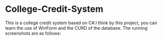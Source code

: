 # College-Credit-System
This is a college credit system based on C#.I think by this project, you can learn the use of WinForm and the CURD of the database.
The running screenshots are as follows:
